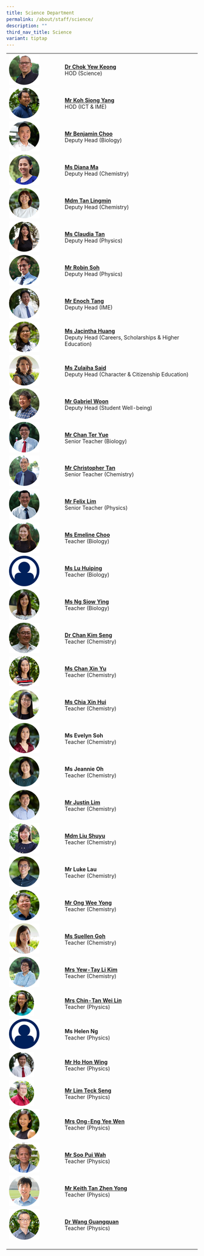 ```yaml
---
title: Science Department
permalink: /about/staff/science/
description: ""
third_nav_title: Science
variant: tiptap
---
```

<table>
<tbody>
<tr>
<td rowspan="1" colspan="1">
<div class="isomer-image-wrapper">
<img style="width: 60%;" height="auto" width="100%" src="/images/Staff/Sci-Chok-Yew-Keong_s.jpg">
</div>
</td>
<td rowspan="1" colspan="1">
<p><strong><a href="/about/staff/science/dr-chok-yew-keong/" rel="noopener noreferrer nofollow" target="_blank">Dr Chok Yew Keong</a></strong> 
<br>HOD (Science)</p>
</td>
</tr>
<tr>
<td rowspan="1" colspan="1">
<div class="isomer-image-wrapper">
<img style="width: 60%;" height="auto" width="100%" src="/images/Staff/Sci-Koh-Siong-Yang_s.jpg">
</div>
</td>
<td rowspan="1" colspan="1">
<p><strong><a href="/about/staff/science/mr-koh-siong-yang/" rel="noopener noreferrer nofollow" target="_blank">Mr Koh Siong Yang</a></strong> 
<br>HOD (ICT &amp; IME)</p>
</td>
</tr>
<tr>
<td rowspan="1" colspan="1">
<div class="isomer-image-wrapper">
<img style="width: 60%;" height="auto" width="100%" src="/images/Staff/Sci-Benjamin-Choo_s.jpg">
</div>
</td>
<td rowspan="1" colspan="1">
<p><strong><a href="/about/staff/science/mr-benjamin-choo/" rel="noopener noreferrer nofollow" target="_blank">Mr Benjamin Choo</a></strong> 
<br>Deputy Head (Biology)</p>
</td>
</tr>
<tr>
<td rowspan="1" colspan="1">
<div class="isomer-image-wrapper">
<img style="width: 60%;" height="auto" width="100%" src="/images/Staff/Sci-Diana-Ma_s.jpg">
</div>
</td>
<td rowspan="1" colspan="1">
<p><strong><a href="/about/staff/science/ms-diana-ma/" rel="noopener noreferrer nofollow" target="_blank">Ms Diana Ma</a></strong> 
<br>Deputy Head (Chemistry)</p>
</td>
</tr>
<tr>
<td rowspan="1" colspan="1">
<div class="isomer-image-wrapper">
<img style="width: 60%;" height="auto" width="100%" alt="" src="/images/Staff/Sci_Tan_Lingmin.jpg">
</div>
</td>
<td rowspan="1" colspan="1">
<p><strong><a href="/about/staff/science/mdm-tan-lingmin/" rel="noopener noreferrer nofollow" target="_blank">Mdm Tan Lingmin</a></strong> 
<br>Deputy Head (Chemistry)</p>
</td>
</tr>
<tr>
<td rowspan="1" colspan="1">
<div class="isomer-image-wrapper">
<img style="width: 60%;" height="auto" width="100%" src="/images/Staff/Sci-Claudia-Tan_s.jpg">
</div>
</td>
<td rowspan="1" colspan="1">
<p><strong><a href="/about/staff/science/ms-claudia-tan/" rel="noopener noreferrer nofollow" target="_blank">Ms Claudia Tan</a></strong> 
<br>Deputy Head (Physics)</p>
</td>
</tr>
<tr>
<td rowspan="1" colspan="1">
<div class="isomer-image-wrapper">
<img style="width: 60%;" height="auto" width="100%" src="/images/Staff/Sci-Soh-Yong-Li_s-1.jpg">
</div>
</td>
<td rowspan="1" colspan="1">
<p><strong><a href="/about/staff/science/mr-soh-yong-li-robin/" rel="noopener noreferrer nofollow" target="_blank">Mr Robin Soh</a></strong> 
<br>Deputy Head (Physics)</p>
</td>
</tr>
<tr>
<td rowspan="1" colspan="1">
<div class="isomer-image-wrapper">
<img style="width: 60%;" height="auto" width="100%" src="/images/Staff/Sci-Enoch-Tang_s.jpg">
</div>
</td>
<td rowspan="1" colspan="1">
<p><strong><a href="/about/staff/science/mr-enoch-tang/" rel="noopener noreferrer nofollow" target="_blank">Mr Enoch Tang</a></strong> 
<br>Deputy Head (IME)</p>
</td>
</tr>
<tr>
<td rowspan="1" colspan="1">
<div class="isomer-image-wrapper">
<img style="width: 60%;" height="auto" width="100%" src="/images/Staff/Sci-Jacintha-Huang_s.jpg">
</div>
</td>
<td rowspan="1" colspan="1">
<p><strong><a href="/about/staff/science/ms-jacintha-huang/" rel="noopener noreferrer nofollow" target="_blank">Ms Jacintha Huang</a><br></strong>Deputy
Head (Careers, Scholarships &amp; Higher Education)</p>
</td>
</tr>
<tr>
<td rowspan="1" colspan="1">
<div class="isomer-image-wrapper">
<img style="width: 60%;" height="auto" width="100%" src="/images/Staff/Sci-Zulaiha-Said_s.jpg">
</div>
</td>
<td rowspan="1" colspan="1">
<p><strong><a href="/about/staff/science/ms-zulaiha-said/" rel="noopener noreferrer nofollow" target="_blank">Ms Zulaiha Said</a></strong> 
<br>Deputy Head (Character &amp; Citizenship Education)</p>
</td>
</tr>
<tr>
<td rowspan="1" colspan="1">
<div class="isomer-image-wrapper">
<img style="width: 60%;" height="auto" width="100%" src="/images/Staff/Sci-Gabriel-Woon_s.jpg">
</div>
</td>
<td rowspan="1" colspan="1">
<p><strong><a href="/about/staff/science/mr-gabriel-woon/" rel="noopener noreferrer nofollow" target="_blank">Mr Gabriel Woon</a></strong> 
<br>Deputy Head (Student Well-being)</p>
</td>
</tr>
<tr>
<td rowspan="1" colspan="1">
<div class="isomer-image-wrapper">
<img style="width: 60%;" height="auto" width="100%" src="/images/Staff/Sci-Chan-Ter-Yue_s.jpg">
</div>
</td>
<td rowspan="1" colspan="1">
<p><strong><a href="/about/staff/science/mr-chan-ter-yue/" rel="noopener noreferrer nofollow" target="_blank">Mr Chan Ter Yue</a></strong> 
<br>Senior Teacher (Biology)</p>
</td>
</tr>
<tr>
<td rowspan="1" colspan="1">
<div class="isomer-image-wrapper">
<img style="width: 60%;" height="auto" width="100%" src="/images/Staff/Sci-Christopher-Tan_s.jpg">
</div>
</td>
<td rowspan="1" colspan="1">
<p><strong><a href="/about/staff/science/mr-christopher-tan/" rel="noopener noreferrer nofollow" target="_blank">Mr Christopher Tan</a></strong> 
<br>Senior Teacher (Chemistry)</p>
</td>
</tr>
<tr>
<td rowspan="1" colspan="1">
<div class="isomer-image-wrapper">
<img style="width: 60%;" height="auto" width="100%" src="/images/Staff/Sci-Felix-Lim_s.jpg">
</div>
</td>
<td rowspan="1" colspan="1">
<p><strong><a href="/about/staff/science/mr-felix-lim/" rel="noopener noreferrer nofollow" target="_blank">Mr Felix Lim</a></strong> 
<br>Senior Teacher (Physics)</p>
</td>
</tr>
<tr>
<td rowspan="1" colspan="1">
<div class="isomer-image-wrapper">
<img style="width: 60%;" height="auto" width="100%" src="/images/Staff/Sci-Emeline-Choo_s.jpg">
</div>
</td>
<td rowspan="1" colspan="1">
<p><strong><a href="/about/staff/science/ms-emeline-choo/" rel="noopener noreferrer nofollow" target="_blank">Ms Emeline Choo</a></strong> 
<br>Teacher (Biology)</p>
</td>
</tr>
<tr>
<td rowspan="1" colspan="1">
<div class="isomer-image-wrapper">
<img style="width: 60%;" height="auto" width="100%" src="/images/Staff/Staff-Profile.png">
</div>
</td>
<td rowspan="1" colspan="1">
<p><strong><a href="/about/staff/science/ms-lu-huiping/" rel="noopener noreferrer nofollow" target="_blank">Ms Lu Huiping</a></strong> 
<br>Teacher (Biology)</p>
</td>
</tr>
<tr>
<td rowspan="1" colspan="1">
<div class="isomer-image-wrapper">
<img style="width: 60%;" height="auto" width="100%" src="/images/Staff/Sci-Ng-Siow-Ying_s.jpg">
</div>
</td>
<td rowspan="1" colspan="1">
<p><strong><a href="/about/staff/science/ms-ng-siow-ying/" rel="noopener noreferrer nofollow" target="_blank">Ms Ng Siow Ying</a></strong> 
<br>Teacher (Biology)</p>
</td>
</tr>
<tr>
<td rowspan="1" colspan="1">
<div class="isomer-image-wrapper">
<img style="width: 60%;" height="auto" width="100%" src="/images/Staff/Sci-Chan-Kim-Seng_s.jpg">
</div>
</td>
<td rowspan="1" colspan="1">
<p><strong><a href="/about/staff/science/dr-chan-kim-seng/" rel="noopener noreferrer nofollow" target="_blank">Dr Chan Kim Seng</a></strong> 
<br>Teacher (Chemistry)</p>
</td>
</tr>
<tr>
<td rowspan="1" colspan="1">
<div class="isomer-image-wrapper">
<img style="width: 60%;" height="auto" width="100%" src="/images/Staff/Chan-Xin-Yu-s.jpg">
</div>
</td>
<td rowspan="1" colspan="1">
<p><strong><a href="/about/staff/science/ms-chan-xin-yu/" rel="noopener noreferrer nofollow" target="_blank">Ms Chan Xin Yu</a></strong> 
<br>Teacher (Chemistry)</p>
</td>
</tr>
<tr>
<td rowspan="1" colspan="1">
<div class="isomer-image-wrapper">
<img style="width: 60%;" height="auto" width="100%" src="/images/Staff/Sci-Chia-Xin-Hui_s.jpg">
</div>
</td>
<td rowspan="1" colspan="1">
<p><strong><a href="/about/staff/science/ms-chia-xin-hui/" rel="noopener noreferrer nofollow" target="_blank">Ms Chia Xin Hui</a></strong> 
<br>Teacher (Chemistry)</p>
</td>
</tr>
<tr>
<td rowspan="1" colspan="1">
<div class="isomer-image-wrapper">
<img style="width: 60%;" height="auto" width="100%" alt="" src="/images/Staff/Sci_Evelyn_Yong.jpg">
</div>
</td>
<td rowspan="1" colspan="1">
<p><strong>Ms Evelyn Soh</strong> 
<br>Teacher (Chemistry)</p>
</td>
</tr>
<tr>
<td rowspan="1" colspan="1">
<div class="isomer-image-wrapper">
<img style="width: 60%;" height="auto" width="100%" alt="" src="/images/Staff/Sci_Jeannie_Oh.jpg">
</div>
</td>
<td rowspan="1" colspan="1">
<p><strong>Ms Jeannie Oh</strong> 
<br>Teacher (Chemistry)</p>
</td>
</tr>
<tr>
<td rowspan="1" colspan="1">
<div class="isomer-image-wrapper">
<img style="width: 60%;" height="auto" width="100%" alt="" src="/images/Staff/Sci_Justin_Lim.jpg">
</div>
</td>
<td rowspan="1" colspan="1">
<p><strong><a href="/about/staff/science/mr-justin-lim/" rel="noopener noreferrer nofollow" target="_blank">Mr Justin Lim</a></strong> 
<br>Teacher (Chemistry)</p>
</td>
</tr>
<tr>
<td rowspan="1" colspan="1">
<div class="isomer-image-wrapper">
<img style="width: 60%;" height="auto" width="100%" src="/images/Staff/Sci-Liu-Shuyu_s-1.jpg">
</div>
</td>
<td rowspan="1" colspan="1">
<p><strong><a href="/about/staff/science/mdm-liu-shuyu/" rel="noopener noreferrer nofollow" target="_blank">Mdm Liu Shuyu</a></strong> 
<br>Teacher (Chemistry)</p>
</td>
</tr>
<tr>
<td rowspan="1" colspan="1">
<div class="isomer-image-wrapper">
<img style="width: 60%;" height="auto" width="100%" alt="" src="/images/Staff/Sci_Luke_Lau.jpg">
</div>
</td>
<td rowspan="1" colspan="1">
<p><strong>Mr Luke Lau</strong> 
<br>Teacher (Chemistry)</p>
</td>
</tr>
<tr>
<td rowspan="1" colspan="1">
<div class="isomer-image-wrapper">
<img style="width: 60%;" height="auto" width="100%" src="/images/Staff/Sci-Ong-Wee-Yong_s.jpg">
</div>
</td>
<td rowspan="1" colspan="1">
<p><strong><a href="/about/staff/science/mr-ong-wee-yong/" rel="noopener noreferrer nofollow" target="_blank">Mr Ong Wee Yong</a></strong> 
<br>Teacher (Chemistry)</p>
</td>
</tr>
<tr>
<td rowspan="1" colspan="1">
<div class="isomer-image-wrapper">
<img style="width: 60%;" height="auto" width="100%" alt="" src="/images/Staff/Sci_Suellen_Goh_s.jpg">
</div>
</td>
<td rowspan="1" colspan="1">
<p><strong><a href="/about/staff/science/ms-suellen-goh/" rel="noopener noreferrer nofollow" target="_blank">Ms Suellen Goh</a></strong> 
<br>Teacher (Chemistry)</p>
</td>
</tr>
<tr>
<td rowspan="1" colspan="1">
<div class="isomer-image-wrapper">
<img style="width: 60%;" height="auto" width="100%" src="/images/Staff/Sci-Tay-Li-Kim_s.jpg">
</div>
</td>
<td rowspan="1" colspan="1">
<p><strong><a href="/about/staff/science/mrs-yew-li-kim/" rel="noopener noreferrer nofollow" target="_blank">Mrs Yew-Tay Li Kim</a></strong> 
<br>Teacher (Chemistry)</p>
</td>
</tr>
<tr>
<td rowspan="1" colspan="1">
<div class="isomer-image-wrapper">
<img style="width: 50%;" height="auto" width="100%" src="/images/Staff/Sci-Chin-Tan-Wei-Lin_s.jpg">
</div>
</td>
<td rowspan="1" colspan="1">
<p><strong><a href="/about/staff/science/mrs-chin-tan-wei-lin/" rel="noopener noreferrer nofollow" target="_blank">Mrs Chin-Tan Wei Lin</a></strong> 
<br>Teacher (Physics)</p>
</td>
</tr>
<tr>
<td rowspan="1" colspan="1">
<div class="isomer-image-wrapper">
<img style="width: 60%;" height="auto" width="100%" alt="" src="/images/Staff/Staff-Profile.png">
</div>
</td>
<td rowspan="1" colspan="1">
<p><strong>Ms Helen Ng</strong>
<br>Teacher (Physics)</p>
</td>
</tr>
<tr>
<td rowspan="1" colspan="1">
<div class="isomer-image-wrapper">
<img style="width: 50%;" height="auto" width="100%" src="/images/Staff/Sci-Ho-Hon-Wing_s.jpg">
</div>
</td>
<td rowspan="1" colspan="1">
<p><strong><a href="/about/staff/science/mr-ho-hon-wing/" rel="noopener noreferrer nofollow" target="_blank">Mr Ho Hon Wing</a> </strong>
<br>Teacher (Physics)</p>
</td>
</tr>
<tr>
<td rowspan="1" colspan="1">
<div class="isomer-image-wrapper">
<img style="width: 50%;" height="auto" width="100%" src="/images/Staff/Lim-Teck-Seng-s.jpg">
</div>
</td>
<td rowspan="1" colspan="1">
<p><strong><a href="/about/staff/science/mr-lim-teck-seng/" rel="noopener noreferrer nofollow" target="_blank">Mr Lim Teck Seng</a></strong> 
<br>Teacher (Physics)</p>
</td>
</tr>
<tr>
<td rowspan="1" colspan="1">
<div class="isomer-image-wrapper">
<img style="width: 60%;" height="auto" width="100%" src="/images/Staff/Sci-Ong-Eng-Yee-Wen_s.jpg">
</div>
</td>
<td rowspan="1" colspan="1">
<p><strong><a href="/about/staff/science/mrs-ong-yee-wen/" rel="noopener noreferrer nofollow" target="_blank">Mrs Ong-Eng Yee Wen</a></strong> 
<br>Teacher (Physics)</p>
</td>
</tr>
<tr>
<td rowspan="1" colspan="1">
<div class="isomer-image-wrapper">
<img style="width: 60%;" height="auto" width="100%" src="/images/Staff/sci-soopuiwah_s.jpg">
</div>
</td>
<td rowspan="1" colspan="1">
<p><strong><a href="/about/staff/science/mr-soo-pui-wah/" rel="noopener noreferrer nofollow" target="_blank">Mr Soo Pui Wah</a></strong> 
<br>Teacher (Physics)</p>
</td>
</tr>
<tr>
<td rowspan="1" colspan="1">
<div class="isomer-image-wrapper">
<img style="width: 60%;" height="auto" width="100%" src="/images/Staff/Sci-Tan-Zheng-Yong_s.jpg">
</div>
</td>
<td rowspan="1" colspan="1">
<p><strong><a href="/about/staff/science/mr-tan-zhen-yong/" rel="noopener noreferrer nofollow" target="_blank">Mr Keith Tan Zhen Yong</a></strong> 
<br>Teacher (Physics)</p>
</td>
</tr>
<tr>
<td rowspan="1" colspan="1">
<div class="isomer-image-wrapper">
<img style="width: 60%;" height="auto" width="100%" src="/images/Staff/Wang-Guangquan-s.jpg">
</div>
</td>
<td rowspan="1" colspan="1">
<p><strong><a href="/about/staff/science/dr-wang-guangquan/" rel="noopener noreferrer nofollow" target="_blank">Dr Wang Guangquan</a></strong> 
<br>Teacher (Physics)</p>
</td>
</tr>
<tr>
<td rowspan="1" colspan="1">
<p></p>
</td>
<td rowspan="1" colspan="1">
<p></p>
</td>
</tr>
</tbody>
</table>
<p></p>
<p></p>
<p></p>
<p></p>
<p></p>
<p></p>
<p></p>